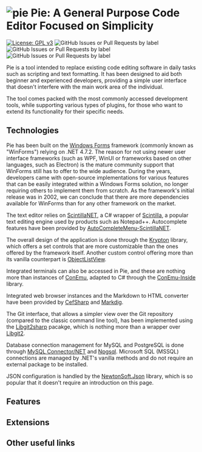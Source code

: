 # ![pie](https://i.imgur.com/mvR0VQv.png) Pie: A General Purpose Code Editor Focused on Simplicity

[![License: GPL v3](https://img.shields.io/badge/License-GPLv3-blue.svg)](https://www.gnu.org/licenses/gpl-3.0) ![GitHub Issues or Pull Requests by label](https://img.shields.io/github/issues/mateasmario/pie/bug) ![GitHub Issues or Pull Requests by label](https://img.shields.io/github/issues/mateasmario/pie/enhancement) ![GitHub Issues or Pull Requests by label](https://img.shields.io/github/issues/mateasmario/pie/documentation) 

Pie is a tool intended to replace existing code editing software in daily tasks such as scripting and text formatting. It has been designed to aid both beginner and experienced developers, providing a simple user interface that doesn't interfere with the main work area of the individual. 

The tool comes packed with the most commonly accessed development tools, while supporting various types of plugins, for those who want to extend its functionality for their specific needs.

## Technologies

Pie has been built on the [Windows Forms](https://learn.microsoft.com/en-us/dotnet/desktop/winforms/?view=netdesktop-9.0) framework (commonly known as "WinForms") relying on .NET 4.7.2. The reason for not using newer user interface frameworks (such as WPF, WinUI or frameworks based on other languages, such as Electron) is the mature community support that WinForms still has to offer to the wide audience. During the years, developers came with open-source implementations for various features that can be easily integrated within a Windows Forms solution, no longer requiring others to implement them from scratch. As the framework's initial release was in 2002, we can conclude that there are more dependencies available for WinForms than for any other framework on the market.

The text editor relies on [ScintillaNET](https://github.com/jacobslusser/ScintillaNET), a C# wrapper of [Scintilla](https://sourceforge.net/projects/scintilla), a popular text editing engine used by products such as Notepad++. Autocomplete features have been provided by [AutoCompleteMenu-ScintillaNET](https://github.com/Ahmad45123/AutoCompleteMenu-ScintillaNET).

The overall design of the application is done through the [Krypton](https://github.com/ComponentFactory/Krypton) library, which offers a set controls that are more customizable than the ones offered by the framework itself. Another custom control offering more than its vanilla counterpart is [ObjectListView](https://objectlistview.sourceforge.net/cs/index.html).

Integrated terminals can also be accessed in Pie, and these are nothing more than instances of [ConEmu](https://github.com/Maximus5/ConEmu), adapted to C# through the [ConEmu-Inside](https://github.com/Maximus5/conemu-inside) library.

Integrated web browser instances and the Markdown to HTML converter have been provided by [CefSharp](https://github.com/cefsharp/CefSharp) and [Markdig](https://github.com/xoofx/markdig).

The Git interface, that allows a simpler view over the Git repository (compared to the classic command line tool), has been implemented using the [Libgit2sharp](https://github.com/libgit2/libgit2) pacakge, which is nothing more than a wrapper over [Libgit2](https://github.com/libgit2/libgit2).

Database connection management for MySQL and PostgreSQL is done through [MySQL Connector/NET](https://github.com/mysql/mysql-connector-net) and [Npgsql](https://github.com/npgsql/npgsql). Microsoft SQL (MSSQL) connections are managed by .NET's vanilla methods and do not require an external package to be installed.

JSON configuration is handled by the [NewtonSoft.Json](https://github.com/JamesNK/Newtonsoft.Json) library, which is so popular that it doesn't require an introduction on this page.

## Features

## Extensions

## Other useful links
